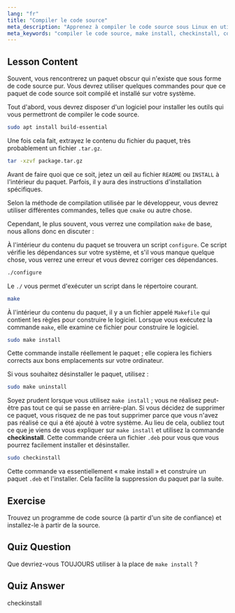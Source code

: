 ```yaml
---
lang: "fr"
title: "Compiler le code source"
meta_description: "Apprenez à compiler le code source sous Linux en utilisant make, configure et checkinstall. Comprenez le processus de construction pour les utilisateurs débutants et intermédiaires."
meta_keywords: "compiler le code source, make install, checkinstall, compilation Linux, build-essential, tutoriel Linux, guide du débutant"
---
```


## Lesson Content

Souvent, vous rencontrerez un paquet obscur qui n'existe que sous forme de code source pur. Vous devrez utiliser quelques commandes pour que ce paquet de code source soit compilé et installé sur votre système.

Tout d'abord, vous devrez disposer d'un logiciel pour installer les outils qui vous permettront de compiler le code source.

```bash
sudo apt install build-essential
```

Une fois cela fait, extrayez le contenu du fichier du paquet, très probablement un fichier `.tar.gz`.

```bash
tar -xzvf package.tar.gz
```

Avant de faire quoi que ce soit, jetez un œil au fichier `README` ou `INSTALL` à l'intérieur du paquet. Parfois, il y aura des instructions d'installation spécifiques.

Selon la méthode de compilation utilisée par le développeur, vous devrez utiliser différentes commandes, telles que `cmake` ou autre chose.

Cependant, le plus souvent, vous verrez une compilation `make` de base, nous allons donc en discuter :

À l'intérieur du contenu du paquet se trouvera un script `configure`. Ce script vérifie les dépendances sur votre système, et s'il vous manque quelque chose, vous verrez une erreur et vous devrez corriger ces dépendances.

```bash
./configure
```

Le `./` vous permet d'exécuter un script dans le répertoire courant.

```bash
make
```

À l'intérieur du contenu du paquet, il y a un fichier appelé `Makefile` qui contient les règles pour construire le logiciel. Lorsque vous exécutez la commande `make`, elle examine ce fichier pour construire le logiciel.

```bash
sudo make install
```

Cette commande installe réellement le paquet ; elle copiera les fichiers corrects aux bons emplacements sur votre ordinateur.

Si vous souhaitez désinstaller le paquet, utilisez :

```bash
sudo make uninstall
```

Soyez prudent lorsque vous utilisez `make install` ; vous ne réalisez peut-être pas tout ce qui se passe en arrière-plan. Si vous décidez de supprimer ce paquet, vous risquez de ne pas tout supprimer parce que vous n'avez pas réalisé ce qui a été ajouté à votre système. Au lieu de cela, oubliez tout ce que je viens de vous expliquer sur `make install` et utilisez la commande **checkinstall**. Cette commande créera un fichier `.deb` pour vous que vous pourrez facilement installer et désinstaller.

```bash
sudo checkinstall
```

Cette commande va essentiellement « make install » et construire un paquet `.deb` et l'installer. Cela facilite la suppression du paquet par la suite.

## Exercise

Trouvez un programme de code source (à partir d'un site de confiance) et installez-le à partir de la source.

## Quiz Question

Que devriez-vous TOUJOURS utiliser à la place de `make install` ?

## Quiz Answer

checkinstall
